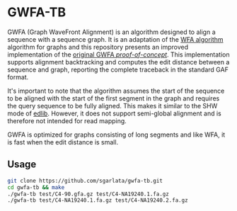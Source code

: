 # GWFA-TB

GWFA (Graph WaveFront Alignment) is an algorithm designed to align a sequence with a sequence graph. It is an adaptation of the [WFA algorithm][wfa] algorithm for graphs and this repository presents an improved implementation of the [original GWFA *proof-of-concept*][gwfa]. This implementation supports alignment backtracking and computes the edit distance between a sequence and graph, reporting the complete traceback in the standard GAF format.

It's important to note that the algorithm assumes the start of the sequence to be aligned with the start of the first segment in the graph and requires the query sequence to be fully aligned. This makes it similar to the SHW mode of [edlib][edlib]. However, it does not support semi-global alignment and is therefore not intended for read mapping.

GWFA is optimized for graphs consisting of long segments and like WFA, it is fast when the edit distance is small.

## Usage

```sh
git clone https://github.com/sgarlata/gwfa-tb.git
cd gwfa-tb && make
./gwfa-tb test/C4-90.gfa.gz test/C4-NA19240.1.fa.gz
./gwfa-tb test/C4-NA19240.1.fa.gz test/C4-NA19240.2.fa.gz
```

[gwfa]: https://github.com/lh3/gwfa
[wfa]: https://github.com/smarco/WFA
[edlib]: https://github.com/Martinsos/edlib
